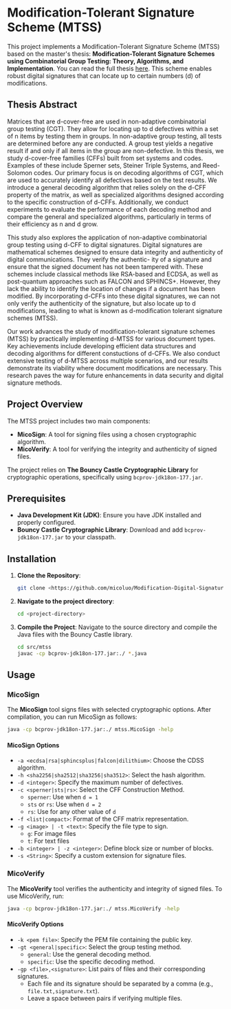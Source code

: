 # Modification-Tolerant Signature Scheme (MTSS)

This project implements a Modification-Tolerant Signature Scheme (MTSS) based on the master's thesis: **Modification-Tolerant Signature Schemes using Combinatorial Group Testing: Theory, Algorithms, and Implementation**. You can read the full thesis [here](https://ruor.uottawa.ca/items/aa615ffa-bb91-4f99-92ba-abb54501f9e6).
This scheme enables robust digital signatures that can locate up to certain numbers (d) of modifications. 

## Thesis Abstract 

Matrices that are d-cover-free are used in non-adaptive combinatorial group testing (CGT).
They allow for locating up to d defectives within a set of n items by testing them in groups.
In non-adaptive group testing, all tests are determined before any are conducted. A group
test yields a negative result if and only if all items in the group are non-defective. In this
thesis, we study d-cover-free families (CFFs) built from set systems and codes. Examples of
these include Sperner sets, Steiner Triple Systems, and Reed-Solomon codes. Our primary
focus is on decoding algorithms of CGT, which are used to accurately identify all defectives
based on the test results. We introduce a general decoding algorithm that relies solely on
the d-CFF property of the matrix, as well as specialized algorithms designed according to
the specific construction of d-CFFs. Additionally, we conduct experiments to evaluate the
performance of each decoding method and compare the general and specialized algorithms,
particularly in terms of their efficiency as n and d grow.

This study also explores the application of non-adaptive combinatorial group testing
using d-CFF to digital signatures. Digital signatures are mathematical schemes designed to
ensure data integrity and authenticity of digital communications. They verify the authentic-
ity of a signature and ensure that the signed document has not been tampered with. These
schemes include classical methods like RSA-based and ECDSA, as well as post-quantum
approaches such as FALCON and SPHINCS+. However, they lack the ability to identify the
location of changes if a document has been modified. By incorporating d-CFFs into these
digital signatures, we can not only verify the authenticity of the signature, but also locate
up to d modifications, leading to what is known as d-modification tolerant signature schemes
(MTSS).

Our work advances the study of modification-tolerant signature schemes (MTSS) by
practically implementing d-MTSS for various document types. Key achievements include
developing efficient data structures and decoding algorithms for different constuctions of
d-CFFs. We also conduct extensive testing of d-MTSS across multiple scenarios, and our
results demonstrate its viability where document modifications are necessary. This research
paves the way for future enhancements in data security and digital signature methods.

## Project Overview

The MTSS project includes two main components:

- **MicoSign**: A tool for signing files using a chosen cryptographic algorithm.
- **MicoVerify**: A tool for verifying the integrity and authenticity of signed files.

The project relies on **The Bouncy Castle Cryptographic Library** for cryptographic operations, specifically using `bcprov-jdk18on-177.jar`.

## Prerequisites

- **Java Development Kit (JDK)**: Ensure you have JDK installed and properly configured.
- **Bouncy Castle Cryptographic Library**: Download and add `bcprov-jdk18on-177.jar` to your classpath.

## Installation

1. **Clone the Repository**:
    ```bash
    git clone <https://github.com/micoluo/Modification-Digital-Signature-Scheme-Using-Combinatorial-Group-Testing.git>
    ```

2. **Navigate to the project directory**:
    ```bash
    cd <project-directory>
    ```

3. **Compile the Project**: Navigate to the source directory and compile the Java files with the Bouncy Castle library.
    ```bash
    cd src/mtss
    javac -cp bcprov-jdk18on-177.jar:./ *.java
    ```

## Usage

### MicoSign

The **MicoSign** tool signs files with selected cryptographic options. After compilation, you can run MicoSign as follows:

```bash
java -cp bcprov-jdk18on-177.jar:./ mtss.MicoSign -help
 ```

#### MicoSign Options

- `-a <ecdsa|rsa|sphincsplus|falcon|dilithium>`: Choose the CDSS algorithm.
- `-h <sha2256|sha2512|sha3256|sha3512>`: Select the hash algorithm.
- `-d <integer>`: Specify the maximum number of defectives.
- `-c <sperner|sts|rs>`: Select the CFF Construction Method.
  - `sperner`: Use when `d = 1`
  - `sts` or `rs`: Use when `d = 2`
  - `rs`: Use for any other value of `d`
- `-f <list|compact>`: Format of the CFF matrix representation.
- `-g <image> | -t <text>`: Specify the file type to sign.
  - `g`: For image files
  - `t`: For text files
- `-b <integer> | -z <integer>`: Define block size or number of blocks.
- `-s <String>`: Specify a custom extension for signature files.


### MicoVerify

The **MicoVerify** tool verifies the authenticity and integrity of signed files. To use MicoVerify, run:

```bash
java -cp bcprov-jdk18on-177.jar:./ mtss.MicoVerify -help
 ```
#### MicoVerify Options
- `-k <pem file>`: Specify the PEM file containing the public key.
- `-gt <general|specific>`: Select the group testing method.
  - `general`: Use the general decoding method.
  - `specific`: Use the specific decoding method.
- `-gp <file>,<signature>`: List pairs of files and their corresponding signatures.
  - Each file and its signature should be separated by a comma (e.g., `file.txt,signature.txt`).
  - Leave a space between pairs if verifying multiple files.




